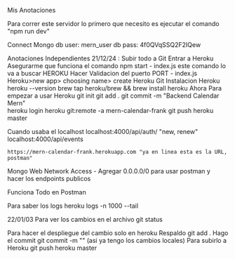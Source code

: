 Mis Anotaciones

Para correr este servidor lo primero que necesito es ejecutar el comando "npm run dev"

Connect Mongo
db user: mern_user
db pass: 4f0QVqSSQ2F2IQew

Anotaciones Independientes
21/12/24 : 
Subir todo a Git
Entrar a Heroku
Asegurarme que funciona el comando 
    npm start - index.js
este comando lo va a buscar HEROKU
Hacer Validacion del puerto 
PORT - index.js
Heroku>new app> choosing name> create
Heroku Git
Instalacion Heroku
heroku --version
    brew tap heroku/brew && brew install heroku
Ahora Para empezar a usar Heroku
    git init
    git add .
    git commit -m "Backend Calendar Mern"   
    heroku login
    heroku git:remote -a mern-calendar-frank
    git push heroku master

Cuando usaba el localhost
    localhost:4000/api/auth/ "new, renew"
    localhost:4000/api/events 

    https://mern-calendar-frank.herokuapp.com "ya en linea esta es la URL, postman"

Mongo Web
Network Access - Agregar 0.0.0.0/0 para usar postman y hacer los endpoints publicos

Funciona Todo en Postman

Para saber los logs
heroku logs -n 1000 --tail

22/01/03
Para ver los cambios en el archivo 
    git status

Para hacer el despliegue del cambio solo en heroku
Respaldo
    git add .
Hago el commit
    git commit -m ""
(asi ya tengo los cambios locales)
Para subirlo a Heroku
    git push heroku master
    